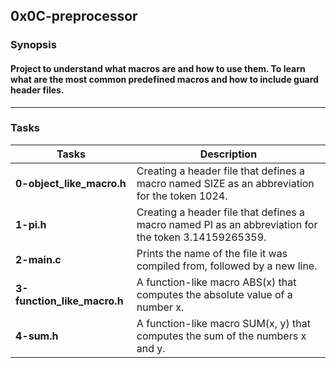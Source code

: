 ## 0x0C-preprocessor
### Synopsis
#### Project to understand what macros are and how to use them. To learn what are the most common predefined macros and how to include guard header files.
------------------
### Tasks
| Tasks | Description|
| --------| ----------|
|**0-object_like_macro.h**| Creating a header file that defines a macro named SIZE as an abbreviation for the token 1024.|
|**1-pi.h**| Creating a header file that defines a macro named PI as an abbreviation for the token 3.14159265359.|
|**2-main.c**| Prints the name of the file it was compiled from, followed by a new line.|
|**3-function_like_macro.h**| A function-like macro ABS(x) that computes the absolute value of a number x.|
|**4-sum.h**| A function-like macro SUM(x, y) that computes the sum of the numbers x and y.|
